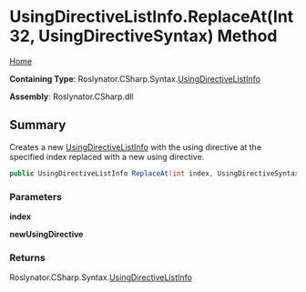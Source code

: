 <a name="_top"></a>

# UsingDirectiveListInfo\.ReplaceAt\(Int32, UsingDirectiveSyntax\) Method

[Home](../../../../../README.md#_top)

**Containing Type**: Roslynator\.CSharp\.Syntax\.[UsingDirectiveListInfo](../README.md#_top)

**Assembly**: Roslynator\.CSharp\.dll

## Summary

Creates a new [UsingDirectiveListInfo](../README.md#_top) with the using directive at the specified index replaced with a new using directive\.

```csharp
public UsingDirectiveListInfo ReplaceAt(int index, UsingDirectiveSyntax newUsingDirective)
```

### Parameters

**index**

**newUsingDirective**

### Returns

Roslynator\.CSharp\.Syntax\.[UsingDirectiveListInfo](../README.md#_top)

